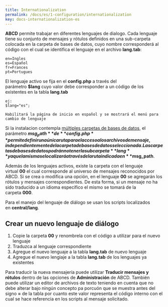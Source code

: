 ```yaml
---
title: Internationalization
permalink: /docs/es/1-configuration/internationalization
key: docs-internationalization-es
---
```


**ABCD** permite trabajar en diferentes lenguajes de dialogo. Cada lenguaje tiene su conjunto de mensajes y rótulos definidos en una sub-carpeta colocada en la carpeta de bases de datos, cuyo nombre corresponderá al código con el cual se identifica el lenguaje en el archivo **lang.tab**:

```
en=Ingles
es=Español
fr=Frances
pt=Portugues
```

El lenguaje activo se fija en el **config.php** a través del parámetro **$lang** cuyo valor debe corresponder a un código de los existentes en la tabla **lang.tab**

```
ej:
$lang="es";

Habilitará la página de inicio en español y se mostrará el menú para cambio de lenguaje
```

Si la instalacion contempla [múltiples carpetas de bases de datos](http://abcdwiki.net/Carpetas_con_las_bases_de_datos), el parámetro **$msg_path** de **config.php** permite definir una única ruta para el acceso a los archivos de mensaje, independientemente de la carpeta de bases de datos seleccionada. Las carpetas de bases de datos podrán no tener la subcarpeta **lang** ya que la misma se localizará a través de la ruta indicada en **$msg_path**.

Además de los lenguajes activos, existe la carpeta con el lenguaje virtual **00** el cual corresponde al universo de mensajes reconocidos por ABCD. Si se crea o modifica una opción, en el lenguaje **00** se agregarán los rótulos y mensajes correspondientes. De esta forma, si un mensaje no ha sido traducido a un idioma específico el mismo se tomará de la carpeta **000**.

Para el manejo del lenguaje de diálogo se usan los scripts localizados en **central/lang**.

## Crear un nuevo lenguaje de diálogo

1. Copie la carpeta **00** y renombrela con el código a utilizar para el nuevo lenguaje
2. Traduzca al lenguaje correspondiente
3. Agregue el nuevo lenguaje a la tabla **lang.tab** de nuevo lenguaje
4. Agregue el nuevo lengiaje a la tabla **lang.tab** de los lenguajes ya existentes

Para traducir la nueva mensajería puede utilizar **Traducir mensajes y rótulos** dentro de las opciones de **Administración** de ABCD. También puede utilizar un editor de archivos de texto teniendo en cuenta que no debe alterar bajo ningún concepto pa porcuón que se muestra antes del signo **=** de la tabla por cuanto este valor representa el código interno con el cual se hace referencia en los scripts al mensaje solicitado.
